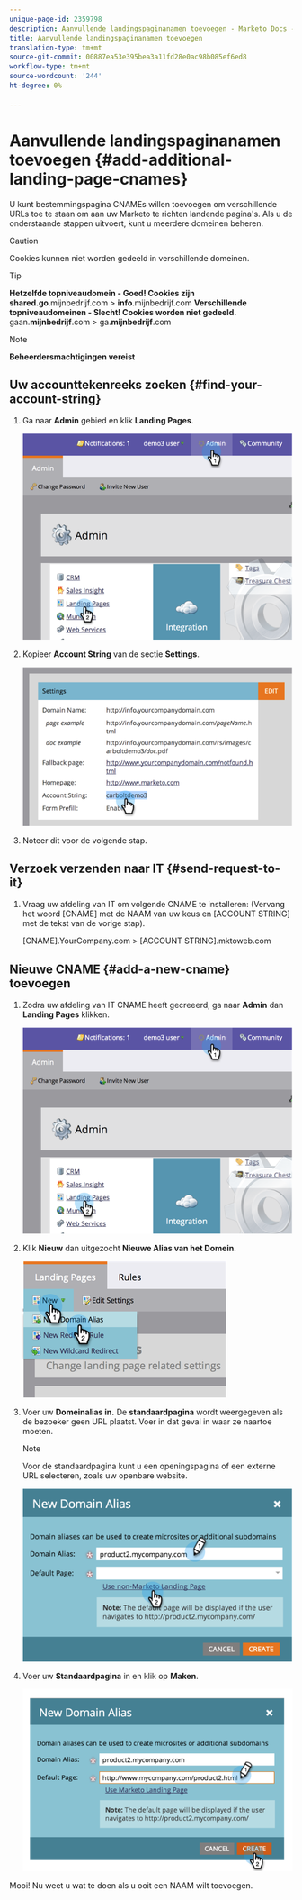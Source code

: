 ```yaml
---
unique-page-id: 2359798
description: Aanvullende landingspaginanamen toevoegen - Marketo Docs - Productdocumentatie
title: Aanvullende landingspaginanamen toevoegen
translation-type: tm+mt
source-git-commit: 00887ea53e395bea3a11fd28e0ac98b085ef6ed8
workflow-type: tm+mt
source-wordcount: '244'
ht-degree: 0%

---
```



# Aanvullende landingspaginanamen toevoegen {#add-additional-landing-page-cnames}

U kunt bestemmingspagina CNAMEs willen toevoegen om verschillende URLs toe te staan om aan uw Marketo te richten landende pagina&#39;s. Als u de onderstaande stappen uitvoert, kunt u meerdere domeinen beheren.

>[!CAUTION]
>
>Cookies kunnen niet worden gedeeld in verschillende domeinen.

>[!TIP]
>
>**Hetzelfde topniveaudomein - Goed! Cookies zijn shared.go**.mijnbedrijf.com > **info**.mijnbedrijf.com **Verschillende topniveaudomeinen - Slecht! Cookies worden niet gedeeld.**
>gaan.**mijnbedrijf**.com > ga.**mijnbedrijf**.com

>[!NOTE]
>
>**Beheerdersmachtigingen vereist**

## Uw accounttekenreeks zoeken {#find-your-account-string}

1. Ga naar **Admin** gebied en klik **Landing Pages**.

   ![](assets/image2014-9-16-15-3a19-3a54.png)

1. Kopieer **Account String** van de sectie **Settings**.

   ![](assets/image2014-9-16-15-3a20-3a2.png)

1. Noteer dit voor de volgende stap.

## Verzoek verzenden naar IT {#send-request-to-it}

1. Vraag uw afdeling van IT om volgende CNAME te installeren: (Vervang het woord [CNAME] met de NAAM van uw keus en [ACCOUNT STRING] met de tekst van de vorige stap).

   [CNAME].YourCompany.com >  [ACCOUNT STRING].mktoweb.com

## Nieuwe CNAME {#add-a-new-cname} toevoegen

1. Zodra uw afdeling van IT CNAME heeft gecreeerd, ga naar **Admin** dan **Landing Pages** klikken.

   ![](assets/image2014-9-16-15-3a20-3a20.png)

1. Klik **Nieuw** dan uitgezocht **Nieuwe Alias van het Domein**.

   ![](assets/image2014-9-16-15-3a20-3a28.png)

1. Voer uw **Domeinalias in.** De  **standaardpagina** wordt weergegeven als de bezoeker geen URL plaatst. Voer in dat geval in waar ze naartoe moeten.

   >[!NOTE]
   >
   >Voor de standaardpagina kunt u een openingspagina of een externe URL selecteren, zoals uw openbare website.

   ![](assets/image2014-9-16-15-3a20-3a36.png)

1. Voer uw **Standaardpagina** in en klik op **Maken**.

   ![](assets/image2014-9-16-15-3a20-3a43.png)

Mooi! Nu weet u wat te doen als u ooit een NAAM wilt toevoegen.

